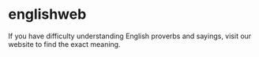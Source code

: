 # englishweb
If you have difficulty understanding English proverbs and sayings, visit our website to find the exact meaning.
